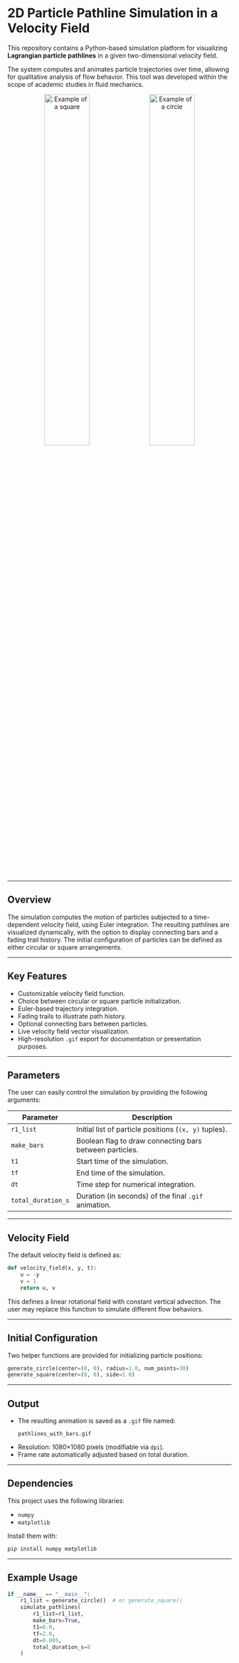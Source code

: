 # 2D Particle Pathline Simulation in a Velocity Field

This repository contains a Python-based simulation platform for visualizing **Lagrangian particle pathlines** in a given two-dimensional velocity field. 

The system computes and animates particle trajectories over time, allowing for qualitative analysis of flow behavior. This tool was developed within the scope of academic studies in fluid mechanics.


<p align="center">
  <img src="examples/square.gif" alt="Example of a square" width="45%" style="margin-right: 5px;" />
  <img src="examples/circle.gif" alt="Example of a circle" width="45%" />
</p>

---

## Overview

The simulation computes the motion of particles subjected to a time-dependent velocity field, using Euler integration. The resulting pathlines are visualized dynamically, with the option to display connecting bars and a fading trail history. The initial configuration of particles can be defined as either circular or square arrangements.

---

## Key Features

- Customizable velocity field function.
- Choice between circular or square particle initialization.
- Euler-based trajectory integration.
- Fading trails to illustrate path history.
- Optional connecting bars between particles.
- Live velocity field vector visualization.
- High-resolution `.gif` export for documentation or presentation purposes.

---

## Parameters

The user can easily control the simulation by providing the following arguments:

| Parameter            | Description                                                   |
|----------------------|---------------------------------------------------------------|
| `r1_list`            | Initial list of particle positions (`(x, y)` tuples).         |
| `make_bars`          | Boolean flag to draw connecting bars between particles.       |
| `t1`                 | Start time of the simulation.                                 |
| `tf`                 | End time of the simulation.                                   |
| `dt`                 | Time step for numerical integration.                          |
| `total_duration_s`   | Duration (in seconds) of the final `.gif` animation.          |

---

## Velocity Field

The default velocity field is defined as:

```python
def velocity_field(x, y, t):
    u = -y
    v = 1
    return u, v
```

This defines a linear rotational field with constant vertical advection. The user may replace this function to simulate different flow behaviors.

---

## Initial Configuration

Two helper functions are provided for initializing particle positions:

```python
generate_circle(center=(0, 0), radius=1.0, num_points=30)
generate_square(center=(0, 0), side=1.0)
```

---

## Output

- The resulting animation is saved as a `.gif` file named:
  ```
  pathlines_with_bars.gif
  ```
- Resolution: 1080×1080 pixels (modifiable via `dpi`).
- Frame rate automatically adjusted based on total duration.

---

## Dependencies

This project uses the following libraries:

- `numpy`
- `matplotlib`

Install them with:

```bash
pip install numpy matplotlib
```

---

## Example Usage

```python
if __name__ == "__main__":
    r1_list = generate_circle()  # or generate_square()
    simulate_pathlines(
        r1_list=r1_list,
        make_bars=True,
        t1=0.0,
        tf=2.0,
        dt=0.005,
        total_duration_s=8
    )
```
